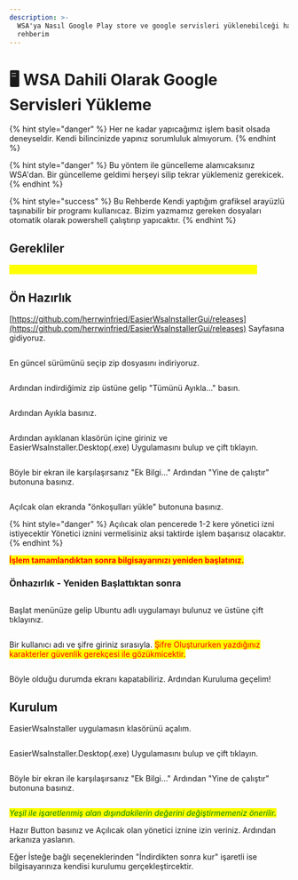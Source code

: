 ```yaml
---
description: >-
  WSA'ya Nasıl Google Play store ve google servisleri yüklenebilceği hakkında
  rehberim
---
```


# 🖥 WSA Dahili Olarak Google Servisleri Yükleme

{% hint style="danger" %}
Her ne kadar yapıcağımız işlem basit olsada deneyseldir. Kendi bilincinizde yapınız sorumluluk almıyorum.
{% endhint %}

{% hint style="danger" %}
Bu yöntem ile güncelleme alamıcaksınız WSA'dan. Bir güncelleme geldimi herşeyi silip tekrar yüklemeniz gerekicek.
{% endhint %}

{% hint style="success" %}
Bu Rehberde Kendi yaptığım grafiksel arayüzlü taşınabilir bir programı kullanıcaz. Bizim yazmamız gereken dosyaları otomatik olarak powershell çalıştırıp yapıcaktır.
{% endhint %}

## Gerekliler

<mark style="color:yellow;">**Biz bu rehberimizde bunları otomatik halleden script deniyeceğiz.**</mark>

## Ön Hazırlık

[https://github.com/herrwinfried/EasierWsaInstallerGui/releases](https://github.com/herrwinfried/EasierWsaInstallerGui/releases) Sayfasına gidiyoruz.

<figure><img src="../.gitbook/assets/image (161).png" alt=""><figcaption></figcaption></figure>

En güncel sürümünü seçip zip dosyasını indiriyoruz.

<figure><img src="../.gitbook/assets/image (109).png" alt=""><figcaption></figcaption></figure>

Ardından indirdiğimiz zip üstüne gelip "Tümünü Ayıkla..." basın.

<figure><img src="../.gitbook/assets/image (195).png" alt=""><figcaption></figcaption></figure>

Ardından Ayıkla basınız.&#x20;

<figure><img src="../.gitbook/assets/image (180).png" alt=""><figcaption></figcaption></figure>

Ardından ayıklanan klasörün içine giriniz ve EasierWsaInstaller.Desktop(.exe) Uygulamasını bulup ve çift tıklayın.

<figure><img src="../.gitbook/assets/image (160).png" alt=""><figcaption></figcaption></figure>

Böyle bir ekran ile karşılaşırsanız "Ek Bilgi..." Ardından "Yine de çalıştır" butonuna basınız.

<figure><img src="../.gitbook/assets/image (135).png" alt=""><figcaption></figcaption></figure>

Açılcak olan ekranda "önkoşulları yükle" butonuna basınız.

{% hint style="danger" %}
Açılıcak olan pencerede 1-2 kere yönetici izni istiyecektir Yönetici iznini vermelisiniz aksi taktirde işlem başarısız olacaktır.
{% endhint %}

<mark style="color:red;">**İşlem tamamlandıktan sonra bilgisayarınızı yeniden başlatınız.**</mark>

### Önhazırlık - Yeniden Başlattıktan sonra

<figure><img src="../.gitbook/assets/image (126).png" alt=""><figcaption></figcaption></figure>

Başlat menünüze gelip Ubuntu adlı uygulamayı bulunuz ve üstüne çift tıklayınız.

<figure><img src="../.gitbook/assets/image (158).png" alt=""><figcaption></figcaption></figure>

&#x20;Bir kullanıcı adı ve şifre giriniz sırasıyla. <mark style="color:red;">Şifre Oluştururken yazdığınız karakterler güvenlik gerekçesi ile gözükmicektir.</mark>

<figure><img src="../.gitbook/assets/image (165).png" alt=""><figcaption></figcaption></figure>

Böyle olduğu durumda ekranı kapatabiliriz. Ardından Kuruluma geçelim!

## Kurulum

EasierWsaInstaller uygulamasın klasörünü açalım.

<figure><img src="../.gitbook/assets/image (180).png" alt=""><figcaption></figcaption></figure>

EasierWsaInstaller.Desktop(.exe) Uygulamasını bulup ve çift tıklayın.

<figure><img src="../.gitbook/assets/image (160).png" alt=""><figcaption></figcaption></figure>

Böyle bir ekran ile karşılaşırsanız "Ek Bilgi..." Ardından "Yine de çalıştır" butonuna basınız.

<figure><img src="../.gitbook/assets/image (196).png" alt=""><figcaption></figcaption></figure>

_<mark style="color:green;">Yeşil ile işaretlenmiş alan dışındakilerin değerini değiştirmemeniz önerilir.</mark>_

Hazır Button basınız ve Açılıcak olan yönetici iznine izin veriniz. Ardından arkanıza yaslanın.



Eğer İsteğe bağlı seçeneklerinden "İndirdikten sonra kur" işaretli ise bilgisayarınıza kendisi kurulumu gerçekleştircektir.

